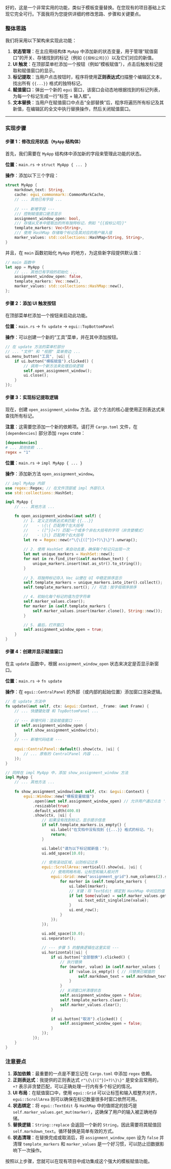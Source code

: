 好的，这是一个非常实用的功能，类似于模板变量替换。在您现有的项目基础上实现它完全可行。下面我将为您提供详细的修改思路、步骤和关键要点。

### 整体思路

我们将采用以下架构来实现此功能：

1.  **状态管理**：在主应用结构体 `MyApp` 中添加新的状态变量，用于管理“赋值窗口”的开关、存储找到的标记（例如 `{{投标公司}}`）以及它们对应的新值。
2.  **UI 触发**：在顶部菜单栏添加一个按钮（例如“模板赋值”），点击后触发标记提取和赋值窗口的显示。
3.  **标记提取**：当用户点击按钮时，程序将使用**正则表达式**扫描整个编辑区文本，找出所有 `{{...}}` 格式的独特标记。
4.  **赋值窗口**：弹出一个新的 `egui` 窗口，该窗口会动态地根据找到的标记列表，为每一个标记生成一行“标签 + 输入框”。
5.  **文本替换**：当用户在赋值窗口中点击“全部替换”后，程序将遍历所有标记及其新值，在编辑区的全文中执行替换操作，然后关闭赋值窗口。

-----

### 实现步骤

#### 步骤 1：修改应用状态（`MyApp` 结构体）

首先，我们需要在 `MyApp` 结构体中添加新的字段来管理此功能的状态。

**位置**：`main.rs` -\> `struct MyApp { ... }`

**操作**：添加以下三个字段：

```rust
struct MyApp {
    markdown_text: String,
    cache: egui_commonmark::CommonMarkCache,
    // ... 其他已有字段 ...
    
    // --- 新增字段 ---
    /// 控制赋值窗口是否显示
    assignment_window_open: bool,
    /// 存储从文本中提取出的所有独特标记，例如 "{{投标公司}}"
    template_markers: Vec<String>,
    /// 使用 HashMap 存储每个标记及其对应的用户输入值
    marker_values: std::collections::HashMap<String, String>,
}
```

并且，在 `main` 函数初始化 `MyApp` 的地方，为这些新字段提供默认值：

```rust
// main 函数中
let app = MyApp {
    // ... 其他已有字段的初始化 ...
    assignment_window_open: false,
    template_markers: Vec::new(),
    marker_values: std::collections::HashMap::new(),
};
```

#### 步骤 2：添加 UI 触发按钮

在顶部菜单栏添加一个按钮来启动此功能。

**位置**：`main.rs` -\> `fn update` -\> `egui::TopBottomPanel`

**操作**：可以创建一个新的“工具”菜单，并在其中添加按钮。

```rust
// 在 update 方法的菜单栏部分
// ... "文件" 和 "视图" 菜单旁边 ...
ui.menu_button("工具", |ui| {
    if ui.button("模板赋值").clicked() {
        // 调用一个新方法来处理后续逻辑
        self.open_assignment_window();
        ui.close();
    }
});
```

#### 步骤 3：实现标记提取逻辑

现在，创建 `open_assignment_window` 方法。这个方法的核心是使用正则表达式来查找所有标记。

**注意**：这需要您添加一个新的依赖项。请打开 `Cargo.toml` 文件，在 `[dependencies]` 部分添加 `regex` crate：

```toml
[dependencies]
# ... 其他依赖 ...
regex = "1"
```

**位置**：`main.rs` -\> `impl MyApp { ... }`

**操作**：添加新方法 `open_assignment_window`。

```rust
// impl MyApp 内部
use regex::Regex; // 在文件顶部或 impl 外部引入
use std::collections::HashSet;

impl MyApp {
    // ... 其他方法 ...

    fn open_assignment_window(&mut self) {
        // 1. 定义正则表达式来匹配 {{...}}
        //    - \{\{ 匹配两个左大括号
        //    - ([^}]+?) 匹配一个或多个非右大括号的字符（非贪婪模式）
        //    - \}\} 匹配两个右大括号
        let re = Regex::new(r"\{\{([^}]+?)\}\}").unwrap();
        
        // 2. 使用 HashSet 来自动去重，确保每个标记只出现一次
        let mut unique_markers = HashSet::new();
        for mat in re.find_iter(&self.markdown_text) {
            unique_markers.insert(mat.as_str().to_string());
        }
        
        // 3. 将独特标记存入 Vec 以便在 UI 中稳定排序显示
        self.template_markers = unique_markers.into_iter().collect();
        self.template_markers.sort(); // 可选：按字母顺序排序

        // 4. 初始化每个标记的值为空字符串
        self.marker_values.clear();
        for marker in &self.template_markers {
            self.marker_values.insert(marker.clone(), String::new());
        }

        // 5. 最后，打开窗口
        self.assignment_window_open = true;
    }
}
```

#### 步骤 4：创建并显示赋值窗口

在主 `update` 函数中，根据 `assignment_window_open` 状态来决定是否显示新窗口。

**位置**：`main.rs` -\> `fn update`

**操作**：在 `egui::CentralPanel` 的外部（或内部的起始位置）添加窗口渲染逻辑。

```rust
// 在 update 方法中
fn update(&mut self, ctx: &egui::Context, _frame: &mut Frame) {
    // ... 快捷键处理 和 TopBottomPanel ...
    
    // --- 新增代码：渲染赋值窗口 ---
    if self.assignment_window_open {
        self.show_assignment_window(ctx);
    }
    // --- 新增代码结束 ---
    
    egui::CentralPanel::default().show(ctx, |ui| {
        // ... 原有的 CentralPanel 内容 ...
    });
}

// 同样在 impl MyApp 中，添加 show_assignment_window 方法
impl MyApp {
    // ... 其他方法 ...
    
    fn show_assignment_window(&mut self, ctx: &egui::Context) {
        egui::Window::new("模板变量赋值")
            .open(&mut self.assignment_window_open) // 允许用户通过点击 'x' 关闭窗口
            .resizable(true)
            .default_width(400.0)
            .show(ctx, |ui| {
                // 如果没有找到标记，显示提示信息
                if self.template_markers.is_empty() {
                    ui.label("在文档中没有找到 {{...}} 格式的标记。");
                    return;
                }

                ui.label("请为以下标记赋新值：");
                ui.add_space(10.0);

                // 使用滚动区域，以防标记过多
                egui::ScrollArea::vertical().show(ui, |ui| {
                    // 使用网格布局，让标签和输入框对齐
                    egui::Grid::new("assignment_grid").num_columns(2).show(ui, |ui| {
                        for marker in &self.template_markers {
                            ui.label(marker);
                            // 关键：将 TextEdit 绑定到 HashMap 中对应的值
                            if let Some(value) = self.marker_values.get_mut(marker) {
                                ui.text_edit_singleline(value);
                            }
                            ui.end_row();
                        }
                    });
                });

                ui.add_space(10.0);
                ui.separator();
                
                // --- 步骤 5 的替换逻辑在这里实现 ---
                ui.horizontal(|ui| {
                    if ui.button("全部替换").clicked() {
                        // 执行替换
                        for (marker, value) in &self.marker_values {
                            if !value.is_empty() { // 只替换已赋值的
                                self.markdown_text = self.markdown_text.replace(marker, value);
                            }
                        }
                        // 关闭窗口并清理状态
                        self.assignment_window_open = false;
                        self.template_markers.clear();
                        self.marker_values.clear();
                    }

                    if ui.button("取消").clicked() {
                        self.assignment_window_open = false;
                    }
                });
            });
    }
}
```

### 注意要点

1.  **添加依赖**：最重要的一点是不要忘记在 `Cargo.toml` 中添加 `regex` 依赖。
2.  **正则表达式**：我提供的正则表达式 `r"\{\{([^}]+?)\}\}"` 是安全且常用的，`+?` 表示非贪婪匹配，可以正确处理一行内有多个标记的情况。
3.  **UI 布局**：在赋值窗口中，使用 `egui::Grid` 可以让标签和输入框整齐对齐，`egui::ScrollArea` 则可以确保在标记数量很多时窗口依然可用。
4.  **状态绑定**：将 `egui::TextEdit` 与 `HashMap` 中的值绑定的技巧是 `self.marker_values.get_mut(marker)`，这确保了用户的输入被正确地存储。
5.  **替换逻辑**：`String::replace` 会返回一个新的 `String`，因此需要将其赋值回 `self.markdown_text`。循环替换是简单有效的方式。
6.  **状态清理**：在替换完成或取消后，将 `assignment_window_open` 设为 `false` 并清理 `template_markers` 和 `marker_values` 是一个好习惯，可以防止旧数据影响下一次操作。

按照以上步骤，您就可以在现有项目中成功集成这个强大的模板赋值功能。